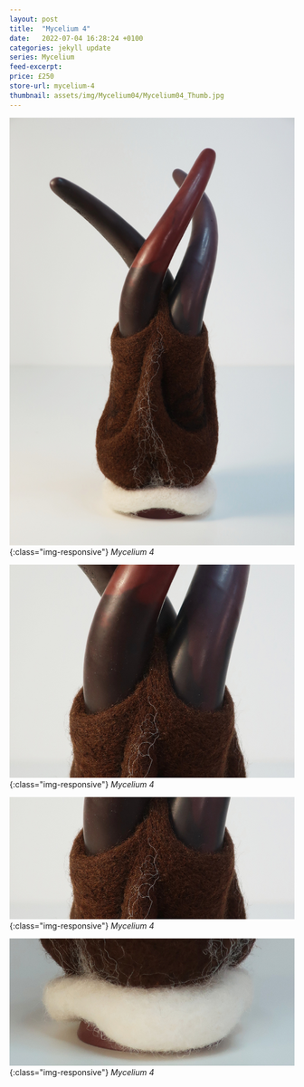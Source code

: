 ```yaml
---
layout: post
title:  "Mycelium 4"
date:   2022-07-04 16:28:24 +0100
categories: jekyll update
series: Mycelium
feed-excerpt:
price: £250
store-url: mycelium-4
thumbnail: assets/img/Mycelium04/Mycelium04_Thumb.jpg
---
```

![Mycelium 4 Sculpture](/assets/img/Mycelium04/Mycelium04_01.jpg){:class="img-responsive"}
*Mycelium 4*

![Mycelium 4 Sculpture](/assets/img/Mycelium04/Mycelium04_02.jpg){:class="img-responsive"}
*Mycelium 4*

![Mycelium 4 Sculpture](/assets/img/Mycelium04/Mycelium04_03.jpg){:class="img-responsive"}
*Mycelium 4*

![Mycelium 4 Sculpture](/assets/img/Mycelium04/Mycelium04_04.jpg){:class="img-responsive"}
*Mycelium 4*